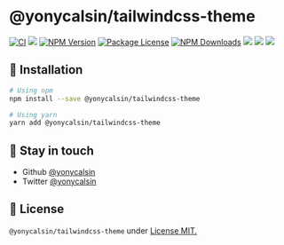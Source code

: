 # @yonycalsin/tailwindcss-theme

[![CI](https://github.com/yonycalsin/tailwindcss-theme/actions/workflows/main.yml/badge.svg)](https://github.com/yonycalsin/tailwindcss-theme/actions/workflows/main.yml)
<a href="https://github.com/yonycalsin/tailwindcss-theme"><img src="https://img.shields.io/spiget/stars/1000?color=brightgreen&label=Star&logo=github" /></a>
<a href="https://www.npmjs.com/@yonycalsin/tailwindcss-theme" target="_blank">
<img src="https://img.shields.io/npm/v/@yonycalsin/tailwindcss-theme" alt="NPM Version" /></a>
<a href="https://www.npmjs.com/@yonycalsin/tailwindcss-theme" target="_blank">
<img src="https://img.shields.io/npm/l/@yonycalsin/tailwindcss-theme" alt="Package License" /></a>
<a href="https://www.npmjs.com/@yonycalsin/tailwindcss-theme" target="_blank">
<img src="https://img.shields.io/npm/dm/@yonycalsin/tailwindcss-theme" alt="NPM Downloads" /></a>
<a href="https://github.com/yonycalsin/tailwindcss-theme"><img src="https://img.shields.io/badge/Github%20Page-tailwindcss.theme-yellow?style=flat-square&logo=github" /></a>
<a href="https://github.com/yonycalsin"><img src="https://img.shields.io/badge/Author-Yony%20Calsin-blueviolet?style=flat-square&logo=appveyor" /></a>
<a href="https://twitter.com/yonycalsin" target="_blank">
<img src="https://img.shields.io/twitter/follow/yonycalsin.svg?style=social&label=Follow"></a>

## 🍉 Installation

```bash
# Using npm
npm install --save @yonycalsin/tailwindcss-theme

# Using yarn
yarn add @yonycalsin/tailwindcss-theme
```

## 🎩 Stay in touch

- Github [@yonycalsin](https://github.com/yonycalsin)
- Twitter [@yonycalsin](https://twitter.com/yonycalsin)

## 📜 License

`@yonycalsin/tailwindcss-theme` under [License MIT.](LICENSE)
